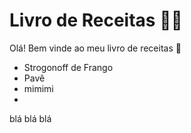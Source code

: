 # Livro de Receitas :woman_cook:

Olá! Bem vinde ao meu livro de receitas :wave:

- Strogonoff de Frango
- Pavê
- mimimi
- 
blá
blá
blá
